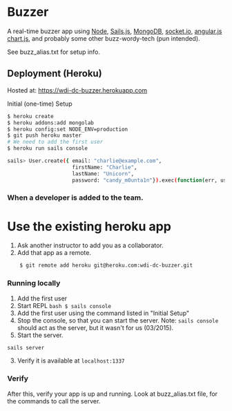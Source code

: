 # Buzzer

A real-time buzzer app using [Node](http://), [Sails.js](http://sailsjs.org/), [MongoDB](http://www.mongodb.org/), [socket.io](http://socket.io/), [angular.js](https://angularjs.org/) [chart.js](http://jtblin.github.io/angular-chart.js/), and probably some other buzz-wordy-tech (pun intended).


See buzz_alias.txt for setup info.

## Deployment (Heroku)

Hosted at: https://wdi-dc-buzzer.herokuapp.com

Initial (one-time) Setup
```bash
$ heroku create
$ heroku addons:add mongolab
$ heroku config:set NODE_ENV=production
$ git push heroku master
# We need to add the first user
$ heroku run sails console

sails> User.create({ email: "charlie@example.com",
                     firstName: "Charlie",
                     lastName: "Unicorn",
                     password: "candy_m0unta1n"}).exec(function(err, user) {})
```

### When a developer is added to the team.

# Use the existing heroku app
1. Ask another instructor to add you as a collaborator.
2. Add that app as a remote.
``` bash
    $ git remote add heroku git@heroku.com:wdi-dc-buzzer.git
```

### Running locally

1. Add the first user
  1. Start REPL
    ``` bash
    $ sails console
    ```
  2. Add the first user using the command listed in "Initial Setup"
  3. Stop the console, so that you can start the server.  Note: `sails console` should act as the server, but it wasn't for us (03/2015).
2. Start the server.
  ``` bash
  sails server
  ```
3. Verify it is available at `localhost:1337`


### Verify
After this, verify your app is up and running.  Look at buzz_alias.txt file, for the commands to call the server.
